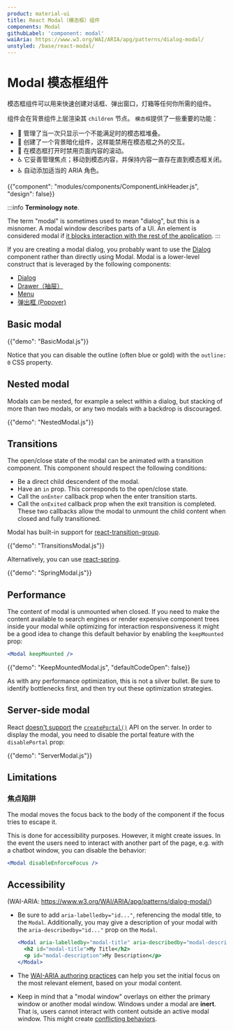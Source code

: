 ```yaml
---
product: material-ui
title: React Modal（模态框）组件
components: Modal
githubLabel: 'component: modal'
waiAria: https://www.w3.org/WAI/ARIA/apg/patterns/dialog-modal/
unstyled: /base/react-modal/
---
```


# Modal 模态框组件

<p class="description">模态框组件可以用来快速创建对话框、弹出窗口，灯箱等任何你所需的组件。</p>

组件会在背景组件上层渲染其 `children` 节点。 `模态框`提供了一些重要的功能：

- 💄 管理了当一次只显示一个不能满足时的模态框堆叠。
- 🔐 创建了一个背景暗化组件，这样能禁用在模态框之外的交互。
- 🔐 在模态框打开时禁用页面内容的滚动。
- ♿️ 它妥善管理焦点；移动到模态内容，并保持内容一直存在直到模态框关闭。
- ♿️ 自动添加适当的 ARIA 角色。

{{"component": "modules/components/ComponentLinkHeader.js", "design": false}}

:::info
**Terminology note**.

The term "modal" is sometimes used to mean "dialog", but this is a misnomer. A modal window describes parts of a UI. An element is considered modal if [it blocks interaction with the rest of the application](https://en.wikipedia.org/wiki/Modal_window).
:::

If you are creating a modal dialog, you probably want to use the [Dialog](/material-ui/react-dialog/) component rather than directly using Modal. Modal is a lower-level construct that is leveraged by the following components:

- [Dialog](/material-ui/react-dialog/)
- [Drawer（抽屉）](/material-ui/react-drawer/)
- [Menu](/material-ui/react-menu/)
- [弹出框 (Popover)](/material-ui/react-popover/)

## Basic modal

{{"demo": "BasicModal.js"}}

Notice that you can disable the outline (often blue or gold) with the `outline: 0` CSS property.

## Nested modal

Modals can be nested, for example a select within a dialog, but stacking of more than two modals, or any two modals with a backdrop is discouraged.

{{"demo": "NestedModal.js"}}

## Transitions

The open/close state of the modal can be animated with a transition component. This component should respect the following conditions:

- Be a direct child descendent of the modal.
- Have an `in` prop. This corresponds to the open/close state.
- Call the `onEnter` callback prop when the enter transition starts.
- Call the `onExited` callback prop when the exit transition is completed. These two callbacks allow the modal to unmount the child content when closed and fully transitioned.

Modal has built-in support for [react-transition-group](https://github.com/reactjs/react-transition-group).

{{"demo": "TransitionsModal.js"}}

Alternatively, you can use [react-spring](https://github.com/pmndrs/react-spring).

{{"demo": "SpringModal.js"}}

## Performance

The content of modal is unmounted when closed. If you need to make the content available to search engines or render expensive component trees inside your modal while optimizing for interaction responsiveness it might be a good idea to change this default behavior by enabling the `keepMounted` prop:

```jsx
<Modal keepMounted />
```

{{"demo": "KeepMountedModal.js", "defaultCodeOpen": false}}

As with any performance optimization, this is not a silver bullet. Be sure to identify bottlenecks first, and then try out these optimization strategies.

## Server-side modal

React [doesn't support](https://github.com/facebook/react/issues/13097) the [`createPortal()`](https://react.dev/reference/react-dom/createPortal) API on the server. In order to display the modal, you need to disable the portal feature with the `disablePortal` prop:

{{"demo": "ServerModal.js"}}

## Limitations

### 焦点陷阱

The modal moves the focus back to the body of the component if the focus tries to escape it.

This is done for accessibility purposes. However, it might create issues. In the event the users need to interact with another part of the page, e.g. with a chatbot window, you can disable the behavior:

```jsx
<Modal disableEnforceFocus />
```

## Accessibility

(WAI-ARIA: https://www.w3.org/WAI/ARIA/apg/patterns/dialog-modal/)

- Be sure to add `aria-labelledby="id..."`, referencing the modal title, to the `Modal`. Additionally, you may give a description of your modal with the `aria-describedby="id..."` prop on the `Modal`.

  ```jsx
  <Modal aria-labelledby="modal-title" aria-describedby="modal-description">
    <h2 id="modal-title">My Title</h2>
    <p id="modal-description">My Description</p>
  </Modal>
  ```

- The [WAI-ARIA authoring practices](https://www.w3.org/WAI/ARIA/apg/patterns/dialog-modal/examples/dialog/) can help you set the initial focus on the most relevant element, based on your modal content.
- Keep in mind that a "modal window" overlays on either the primary window or another modal window. Windows under a modal are **inert**. That is, users cannot interact with content outside an active modal window. This might create [conflicting behaviors](#focus-trap).
